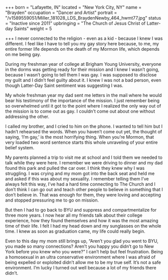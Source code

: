 +++
born = "Lafayette, IN"
located = "New York City, NY"
name = "Brayden"
occupation = "Dancer and Artist"
portrait = "/v1589559051/Miller_181028_LDS_BraydenNewby_464_hwmt77.jpg"
status = "Inactive since 2011"
upbringing = "The Church of Jesus Christ of Latter-day Saints"
weight = 5

+++
I never connected to the religion - even as a kid - because I knew I was different. I feel like I have to tell you my gay story here because, to me, my entire former life depends on the death of my Mormon life, which depends on me being gay.

During my freshman year of college at Brigham Young University, everyone in the dorms was getting ready for their mission and I knew I wasn’t going, because I wasn’t going to tell them I was gay. I was supposed to disclose my guilt and I didn’t feel guilty about it. I knew I was not a bad person, even though Latter-Day Saint sentiment was suggesting I was.

My whole freshman year my dad sent me letters in the mail where he would bear his testimony of the importance of the mission. I just remember being so overwhelmed until it got to the point where I realized the only way out of the mission is to come out as gay. I couldn’t come out about one without addressing the other.

I called my brother, and I cried to him on the phone. I wanted to tell him but I hadn’t rehearsed the words. When you haven’t come out yet, the thought of saying, ‘I’m gay,’ is the most horrifying thing. When you’re Mormon, that very loaded two word sentence starts this whole unraveling of your entire belief system.

My parents planned a trip to visit me at school and I told them we needed to talk while they were here. I remember we were driving to dinner and my dad found this park and pulled the car over. I think they knew why I was struggling. I was crying and my mom got into the back seat and held me and asked if this was about my sexuality. I remember telling them I’ve always felt this way, I’ve had a hard time connecting to The Church and I don’t think I can go out and teach other people to believe in something that I don’t believe in. That was enough for them, they were loving and accepting and stopped pressuring me to go on mission.

But then I had to go back to BYU and suppress and compartmentalize for three more years. I now hear all my friends talk about their college experience, how they found themselves and how it was the most amazing time of their life. I felt I had my head down and my sunglasses on the whole time. I knew as soon as graduation came, my life could really begin.

Even to this day my mom still brings up, “Aren’t you glad you went to BYU, you made so many connections? Aren’t you happy you didn’t go to New York before you knew who you were?” I can’t help but feel frustration. Being a homosexual in an ultra conservative environment where I was afraid of being expelled or exploited didn’t allow me to be my true self. It’s not a safe environment. I’m lucky I turned out well because a lot of my friends there didn’t.